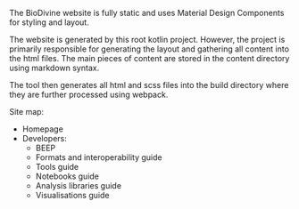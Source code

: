 The BioDivine website is fully static and uses Material Design Components for styling and layout.

The website is generated by this root kotlin project. However, the project is primarily responsible
for generating the layout and gathering all content into the html files. The main pieces of content
are stored in the content directory using markdown syntax.

The tool then generates all html and scss files into the build directory where they are further 
processed using webpack.

Site map:
 - Homepage
 - Developers:
    - BEEP
    - Formats and interoperability guide
    - Tools guide
    - Notebooks guide
    - Analysis libraries guide
    - Visualisations guide